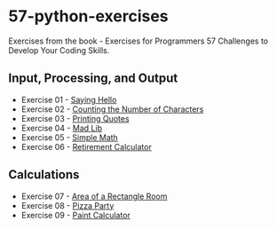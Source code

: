 # 57-python-exercises

Exercises from the book - Exercises for Programmers 57 Challenges to Develop Your Coding Skills.

## Input, Processing, and Output

- Exercise 01 - [Saying Hello](exercises/exercise01.py)
- Exercise 02 - [Counting the Number of Characters](exercises/exercise02.py)
- Exercise 03 - [Printing Quotes](exercises/exercise03.py)
- Exercise 04 - [Mad Lib](exercises/exercise04.py)
- Exercise 05 - [Simple Math](exercises/exercise05.py)
- Exercise 06 - [Retirement Calculator](exercises/exercise06.py)

## Calculations

- Exercise 07 - [Area of a Rectangle Room](exercises/exercise07.py)
- Exercise 08 - [Pizza Party](exercises/exercise08.py)
- Exercise 09 - [Paint Calculator](exercises/exercise09.py)